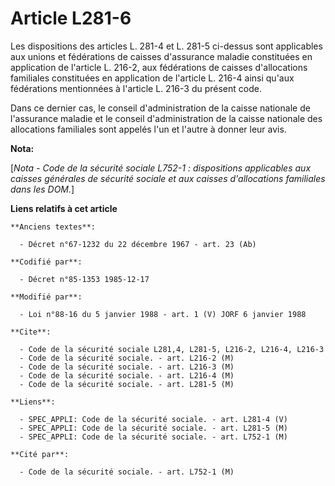 # Article L281-6

Les dispositions des articles L. 281-4 et L. 281-5 ci-dessus sont applicables aux unions et fédérations de caisses
d'assurance maladie constituées en application de l'article L. 216-2, aux fédérations de caisses d'allocations familiales
constituées en application de l'article L. 216-4 ainsi qu'aux fédérations mentionnées à l'article L. 216-3 du présent code. 

Dans ce dernier cas, le conseil d'administration de la caisse nationale de l'assurance maladie et le conseil d'administration
de la caisse nationale des allocations familiales sont appelés l'un et l'autre à donner leur avis.

**Nota:**

[*Nota - Code de la sécurité sociale L752-1 : dispositions applicables aux caisses générales de sécurité sociale et aux
caisses d'allocations familiales dans les DOM.*]

**Liens relatifs à cet article**

	**Anciens textes**:

	  - Décret n°67-1232 du 22 décembre 1967 - art. 23 (Ab)

	**Codifié par**:

	  - Décret n°85-1353 1985-12-17

	**Modifié par**:

	  - Loi n°88-16 du 5 janvier 1988 - art. 1 (V) JORF 6 janvier 1988

	**Cite**:

	  - Code de la sécurité sociale L281,4, L281-5, L216-2, L216-4, L216-3
	  - Code de la sécurité sociale. - art. L216-2 (M)
	  - Code de la sécurité sociale. - art. L216-3 (M)
	  - Code de la sécurité sociale. - art. L216-4 (M)
	  - Code de la sécurité sociale. - art. L281-5 (M)

	**Liens**:

	  - SPEC_APPLI: Code de la sécurité sociale. - art. L281-4 (V)
	  - SPEC_APPLI: Code de la sécurité sociale. - art. L281-5 (M)
	  - SPEC_APPLI: Code de la sécurité sociale. - art. L752-1 (M)

	**Cité par**:

	  - Code de la sécurité sociale. - art. L752-1 (M)
